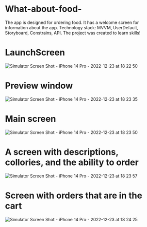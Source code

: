 # What-about-food-

The app is designed for ordering food. 
It has a welcome screen for information about the app. 
Technology stack: MVVM, UserDefault, Storyboard, Constrains, API.
The project was created to learn skills!


# LaunchScreen
![Simulator Screen Shot - iPhone 14 Pro - 2022-12-23 at 18 22 50](https://user-images.githubusercontent.com/60350539/209359928-5f98d359-4367-4399-9d53-abfba60e46af.png)

# Preview window
![Simulator Screen Shot - iPhone 14 Pro - 2022-12-23 at 18 23 35](https://user-images.githubusercontent.com/60350539/209360075-f4190209-d798-4058-bbd6-373501c5668f.png)

# Main screen
![Simulator Screen Shot - iPhone 14 Pro - 2022-12-23 at 18 23 50](https://user-images.githubusercontent.com/60350539/209360224-091145cd-709c-4e1d-8fc0-dd732cd0326c.png)

# A screen with descriptions, collories, and the ability to order
![Simulator Screen Shot - iPhone 14 Pro - 2022-12-23 at 18 23 57](https://user-images.githubusercontent.com/60350539/209360338-f4b68948-09c1-4c18-8a56-375b853cdfa5.png)

# Screen with orders that are in the cart
![Simulator Screen Shot - iPhone 14 Pro - 2022-12-23 at 18 24 25](https://user-images.githubusercontent.com/60350539/209360426-79be807b-44ee-4a90-b418-23060908cbd4.png)




